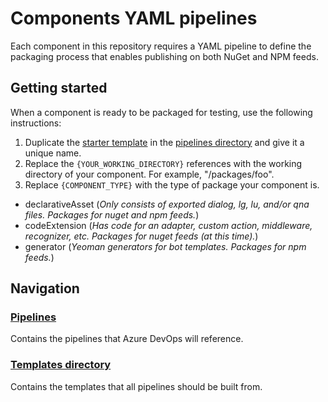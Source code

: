 # Components YAML pipelines
Each component in this repository requires a YAML pipeline to define the packaging process that enables publishing on both NuGet and NPM feeds.

## Getting started
When a component is ready to be packaged for testing, use the following instructions:
1. Duplicate the [starter template](/pipelines/starter-pipeline.yml) in the [pipelines directory](/pipelines) and give it a unique name.
1. Replace the `{YOUR_WORKING_DIRECTORY}` references with the working directory of your component. For example, "/packages/foo".
1. Replace `{COMPONENT_TYPE}` with the type of package your component is.
  - declarativeAsset (_Only consists of exported dialog, lg, lu, and/or qna files. Packages for nuget and npm feeds._)
  - codeExtension (_Has code for an adapter, custom action, middleware, recognizer, etc. Packages for nuget feeds (at this time)._)
  - generator (_Yeoman generators for bot templates. Packages for npm feeds._)

## Navigation
### [Pipelines](/pipelines)
Contains the pipelines that Azure DevOps will reference.

### [Templates directory](/templates)
Contains the templates that all pipelines should be built from.